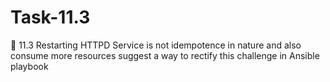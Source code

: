 # Task-11.3
🔰 11.3  Restarting HTTPD Service is not idempotence in nature and also consume more resources suggest a way to rectify this challenge in Ansible playbook
